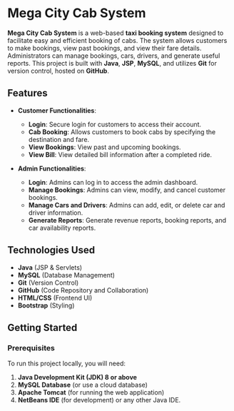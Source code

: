 # Mega City Cab System

**Mega City Cab System** is a web-based **taxi booking system** designed to facilitate easy and efficient booking of cabs. The system allows customers to make bookings, view past bookings, and view their fare details. Administrators can manage bookings, cars, drivers, and generate useful reports. This project is built with **Java**, **JSP**, **MySQL**, and utilizes **Git** for version control, hosted on **GitHub**.

## Features

- **Customer Functionalities**:
  - **Login**: Secure login for customers to access their account.
  - **Cab Booking**: Allows customers to book cabs by specifying the destination and fare.
  - **View Bookings**: View past and upcoming bookings.
  - **View Bill**: View detailed bill information after a completed ride.

- **Admin Functionalities**:
  - **Login**: Admins can log in to access the admin dashboard.
  - **Manage Bookings**: Admins can view, modify, and cancel customer bookings.
  - **Manage Cars and Drivers**: Admins can add, edit, or delete car and driver information.
  - **Generate Reports**: Generate revenue reports, booking reports, and car availability reports.

## Technologies Used

- **Java** (JSP & Servlets)
- **MySQL** (Database Management)
- **Git** (Version Control)
- **GitHub** (Code Repository and Collaboration)
- **HTML/CSS** (Frontend UI)
- **Bootstrap** (Styling)

## Getting Started

### Prerequisites

To run this project locally, you will need:
1. **Java Development Kit (JDK) 8 or above**
2. **MySQL Database** (or use a cloud database)
3. **Apache Tomcat** (for running the web application)
4. **NetBeans IDE** (for development) or any other Java IDE.





